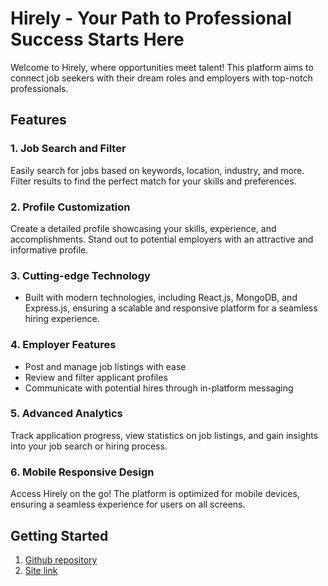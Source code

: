 # Hirely - Your Path to Professional Success Starts Here

Welcome to Hirely, where opportunities meet talent! This platform aims to connect job seekers with their dream roles and employers with top-notch professionals.

## Features

### 1. Job Search and Filter
Easily search for jobs based on keywords, location, industry, and more. Filter results to find the perfect match for your skills and preferences.

### 2. Profile Customization
Create a detailed profile showcasing your skills, experience, and accomplishments. Stand out to potential employers with an attractive and informative profile.

### 3. Cutting-edge Technology
- Built with modern technologies, including React.js, MongoDB, and Express.js, ensuring a scalable and responsive platform for a seamless hiring experience.

### 4. Employer Features
- Post and manage job listings with ease
- Review and filter applicant profiles
- Communicate with potential hires through in-platform messaging

### 5. Advanced Analytics
Track application progress, view statistics on job listings, and gain insights into your job search or hiring process.

### 6. Mobile Responsive Design
Access Hirely on the go! The platform is optimized for mobile devices, ensuring a seamless experience for users on all screens.

## Getting Started

1. [Github repository](https://github.com/Porgramming-Hero-web-course/b8a11-client-side-monaemhossain)
1. [Site link](https://hire-ly.web.app/)


